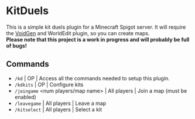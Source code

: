 # KitDuels
This is a simple kit duels plugin for a Minecraft Spigot server. It will require the [VoidGen](https://www.spigotmc.org/resources/voidgen.25391/) and WorldEdit plugin, so you can create maps.<br>
**Please note that this project is a work in progress and will probably be full of bugs!**

## Commands
* `/kd` | OP | Access all the commands needed to setup this plugin.
* `/kdkits` | OP | Configure kits
* `/joingame` <num players/map name> | All players | Join a map (must be enabled)
* `/leavegame` | All players | Leave a map
* `/kitselect` | All players | Select a kit